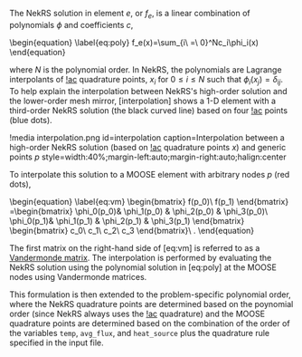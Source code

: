 The NekRS solution in element $e$, or $f_e$, is a linear combination of polynomials $\phi$ and coefficients $c$,

\begin{equation}
\label{eq:poly}
f_e(x)=\sum_{i\ =\ 0}^Nc_i\phi_i(x)
\end{equation}

where $N$ is the polynomial order. In NekRS, the polynomials are Lagrange interpolants of [!ac](GLL)
quadrature points, $x_i$ for $0\leq i\leq N$ such that $\phi_i(x_j)=\delta_{ij}$. To help explain
the interpolation between NekRS's high-order solution and the lower-order mesh mirror,
[interpolation] shows a 1-D element with a third-order NekRS solution (the black curved line) based
on four [!ac](GLL) points (blue dots).

!media interpolation.png
  id=interpolation
  caption=Interpolation between a high-order NekRS solution (based on [!ac](GLL) quadrature points $x$) and generic points $p$
  style=width:40%;margin-left:auto;margin-right:auto;halign:center

To interpolate this solution to a MOOSE element with arbitrary
nodes $p$ (red dots),

\begin{equation}
\label{eq:vm}
\begin{bmatrix}
f(p_0)\\
f(p_1)
\end{bmatrix}
=\begin{bmatrix}
\phi_0(p_0)& \phi_1(p_0) & \phi_2(p_0) & \phi_3(p_0)\\
\phi_0(p_1)& \phi_1(p_1) & \phi_2(p_1) & \phi_3(p_1)
\end{bmatrix}
\begin{bmatrix}
c_0\\
c_1\\
c_2\\
c_3
\end{bmatrix}\ .
\end{equation}

The first matrix on the right-hand side of [eq:vm] is referred to as a [Vandermonde matrix](https://en.wikipedia.org/wiki/Vandermonde_matrix).
The interpolation is performed by evaluating the NekRS solution using the polynomial solution in [eq:poly]
 at the MOOSE nodes using Vandermonde matrices.

This formulation is then extended to the problem-specific polynomial order, where the NekRS
quadrature points are determined based on the poynomial order (since NekRS always uses the
[!ac](GLL) quadrature) and the MOOSE quadrature points are determined based on the combination
of the order of the variables `temp`, `avg_flux`, and `heat_source` plus the quadrature rule
specified in the input file.
